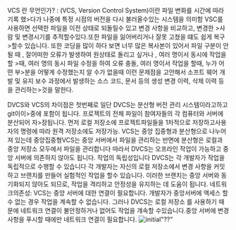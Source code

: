 VCS 란 무언인가? : (VCS, Version Control System)이란 파일 변화를 시간에 따라 기록 했>다가 나중에 특정 시점의 버전을 다시 불러올수있는 시스템을 의미함
VSC를 사용하면 선택한 파일을 이전 상태로 되돌릴수 있고 변경 사항을 비교하고, 변경한 >사람 및 변경시기를 추적할수있다.또한 파일을 잃어버리거나 잘못 고쳤을 떄도 쉽게 복구 >할수 있습니다. 또한 코딩을 많이 하다 보면 너무 많은 복사본이 있어서 파일 구분이 안될 때 , 잘어떠한 오류가 발생하여 원상태로 돌리고 싶거나 , 여러 명이서 동시에 작업을 할 >때, 여러 명의 동시 파일 수정을 하여 오류 충돌, 여러 명이서 작업을 할때, 누가 어떤 부>분을 어떻게 수정했는지 알 수가 없을때 이런 문제점을 고안해서 소프트 웨어 개발 및 유지
 보수 과정에서 발생하는 소스 코드, 문서 등의 생성 변경 이력, 삭제 이력 등을 관리하는>것을 말한다.

DVCS와 VCS의 차이점은 첫번째로 일단 DVCS는 분산형 버전 관리 시스템이라고하고 git이이>중에 포함이 됩니다. 프로젝트의 전체 파일이 참여자들의 각 컴퓨터와 서버에 분산되어 자>장됩니다. 먼저 로컬 저장소에 프로젝트파일들을 1차적으로 저장하고사용자의 명령에 따라 원격 저장소에도 저장가능. VCS는 중앙 집중형과 분산형으로 나누어져 있는데 중앙집중형VCS는 중앙 서버에서 파일을 관리하는 반면에 분산형은 로컬과 중앙 저장소 모두에서 파일을 관리합니다 따라서 DVCS는 오프라인 작업이 가능하고 중앙 서버에 의존하지 않아도 됩니다. 작업의 독립성입니다 DVCS는 각 개발자가 작업을 독립적으로 수행할 수 있습니다 각 개발자는 자신의 로컬 저장소에서 변경 사항을 커밋하고 브랜치를 만들어 실험적인 작업을 할수 있습니다. 이러한 브랜치는 중앙 서버와 동기화되지 않아도 되므로, 작업을 격리하고 안정성을 유지하는 데 도움이 됩니다.
네트워크의존성: VCS는 중앙 서버에 대한 연결이 필요합니다. 개발자가 중앙서버에 액세스 할수 없는 경우 작업을 계속할 수 없습니다. 그러나 DVCS는 로컬 저장소 를 사용하기 때문에 네트워크 연결이 불안정하거나 없어도 작업을 걔속할 수있습니다.중앙 서버에 변경 사항을 푸시할 때에만 네트워크 연결이 필요합니다.
![initial](https://github.com/hse0/hse0/assets/162945822/81c9fc57-cf71-4d54-8534-ac806fed17c3)"??" 

